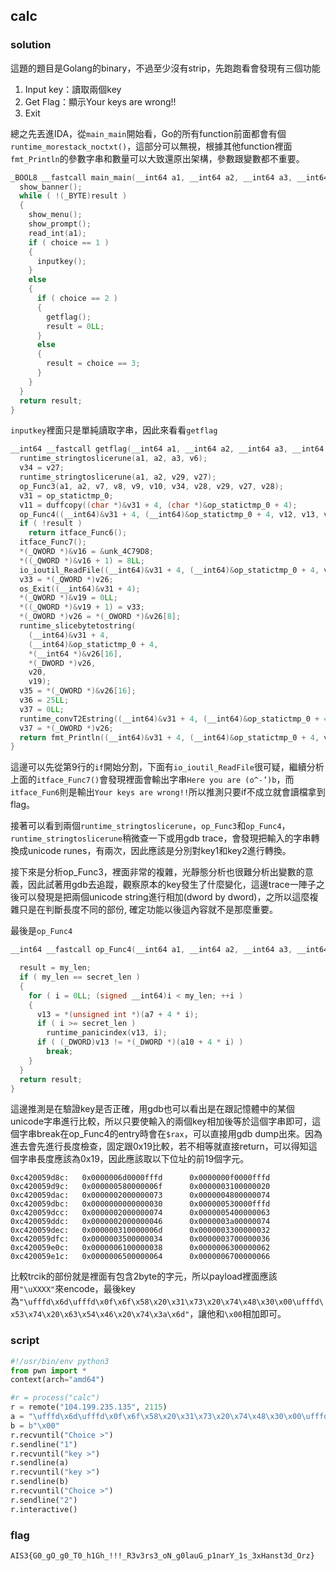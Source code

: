 ## calc
### solution
這題的題目是Golang的binary，不過至少沒有strip，先跑跑看會發現有三個功能
1. Input key：讀取兩個key
2. Get Flag：顯示Your keys are wrong!!
3. Exit

總之先丟進IDA，從`main_main`開始看，Go的所有function前面都會有個`runtime_morestack_noctxt()`，這部分可以無視，根據其他function裡面`fmt_Println`的參數字串和數量可以大致還原出架構，參數跟變數都不重要。
```c
_BOOL8 __fastcall main_main(__int64 a1, __int64 a2, __int64 a3, __int64 a4, __int64 a5, __int64 a6) {
  show_banner();
  while ( !(_BYTE)result )
  {
    show_menu();
    show_prompt();
    read_int(a1);
    if ( choice == 1 )
    {
      inputkey();
    }
    else
    {
      if ( choice == 2 )
      {
        getflag();
        result = 0LL;
      }
      else
      {
        result = choice == 3;
      }
    }
  }
  return result;
}
```
`inputkey`裡面只是單純讀取字串，因此來看看`getflag`
```c
__int64 __fastcall getflag(__int64 a1, __int64 a2, __int64 a3, __int64 a4, __int64 a5, __int64 a6) {
  runtime_stringtoslicerune(a1, a2, a3, v6);
  v34 = v27;
  runtime_stringtoslicerune(a1, a2, v29, v27);
  op_Func3(a1, a2, v7, v8, v9, v10, v34, v28, v29, v27, v28);
  v31 = op_statictmp_0;
  v11 = duffcopy((char *)&v31 + 4, (char *)&op_statictmp_0 + 4);
  op_Func4((__int64)&v31 + 4, (__int64)&op_statictmp_0 + 4, v12, v13, v14, v15, v13, v12, v11, (__int64)&v31, 0x19uLL);
  if ( !result )
    return itface_Func6();
  itface_Func7();
  *(_QWORD *)&v16 = &unk_4C79D8;
  *((_QWORD *)&v16 + 1) = 8LL;
  io_ioutil_ReadFile((__int64)&v31 + 4, (__int64)&op_statictmp_0 + 4, v17, v18, v16);
  v33 = *(_QWORD *)v26;
  os_Exit((__int64)&v31 + 4);
  *(_QWORD *)&v19 = 0LL;
  *((_QWORD *)&v19 + 1) = v33;
  *(_OWORD *)v26 = *(_OWORD *)&v26[8];
  runtime_slicebytetostring(
    (__int64)&v31 + 4,
    (__int64)&op_statictmp_0 + 4,
    *(__int64 *)&v26[16],
    *(_DWORD *)v26,
    v20,
    v19);
  v35 = *(_QWORD *)&v26[16];
  v36 = 25LL;
  v37 = 0LL;
  runtime_convT2Estring((__int64)&v31 + 4, (__int64)&op_statictmp_0 + 4, v21, 25LL);
  v37 = *(_OWORD *)v26;
  return fmt_Println((__int64)&v31 + 4, (__int64)&op_statictmp_0 + 4, v22, *(__int64 *)&v26[16], v23, v24);
}
```
這邊可以先從第9行的`if`開始分割，下面有`io_ioutil_ReadFile`很可疑，繼續分析上面的`itface_Func7()`會發現裡面會輸出字串`Here you are (o^-’)b`，而`itface_Fun6`則是輸出`Your keys are wrong!!`所以推測只要if不成立就會讀檔拿到flag。

接著可以看到兩個`runtime_stringtoslicerune`，`op_Func3`和`op_Func4`，`runtime_stringtoslicerune`稍微查一下或用gdb trace，會發現把輸入的字串轉換成unicode runes，有兩次，因此應該是分別對key1和key2進行轉換。

接下來是分析op_Func3，裡面非常的複雜，光靜態分析也很難分析出變數的意義，因此試著用gdb去追蹤，觀察原本的key發生了什麼變化，這邊trace一陣子之後可以發現是把兩個unicode string進行相加(dword by dword)，之所以這麼複雜只是在判斷長度不同的部份, 確定功能以後這內容就不是那麼重要。

最後是`op_Func4`
```c
__int64 __fastcall op_Func4(__int64 a1, __int64 a2, __int64 a3, __int64 a4, __int64 a5, __int64 a6, __int64 a7, signed __int64 my_len, char a9, __int64 a10, unsigned __int64 secret_len) {

  result = my_len;
  if ( my_len == secret_len )
  {
    for ( i = 0LL; (signed __int64)i < my_len; ++i )
    {
      v13 = *(unsigned int *)(a7 + 4 * i);
      if ( i >= secret_len )
        runtime_panicindex(v13, i);
      if ( (_DWORD)v13 != *(_DWORD *)(a10 + 4 * i) )
        break;
    }
  }
  return result;
}
```
這邊推測是在驗證key是否正確，用gdb也可以看出是在跟記憶體中的某個unicode字串進行比較，所以只要使輸入的兩個key相加後等於這個字串即可，這個字串break在op_Func4的entry時會在`$rax`，可以直接用gdb dump出來。因為進去會先進行長度檢查，固定跟0x19比較，若不相等就直接return，可以得知這個字串長度應該為0x19，因此應該取以下位址的前19個字元。
```
0xc420059d8c:   0x0000006d0000fffd      0x0000000f0000fffd
0xc420059d9c:   0x000000580000006f      0x0000003100000020
0xc420059dac:   0x0000002000000073      0x0000004800000074
0xc420059dbc:   0x0000000000000030      0x000000530000fffd
0xc420059dcc:   0x0000002000000074      0x0000005400000063
0xc420059ddc:   0x0000002000000046      0x0000003a00000074
0xc420059dec:   0x000000310000006d      0x0000003300000032
0xc420059dfc:   0x0000003500000034      0x0000003700000036
0xc420059e0c:   0x0000006100000038      0x0000006300000062
0xc420059e1c:   0x0000006500000064      0x0000006700000066
```

比較trcik的部份就是裡面有包含2byte的字元，所以payload裡面應該用`"\uXXXX"`來encode，最後key為`"\ufffd\x6d\ufffd\x0f\x6f\x58\x20\x31\x73\x20\x74\x48\x30\x00\ufffd\x53\x74\x20\x63\x54\x46\x20\x74\x3a\x6d"`，讓他和`\x00`相加即可。


### script
```python
#!/usr/bin/env python3
from pwn import *
context(arch="amd64")

#r = process("calc")
r = remote("104.199.235.135", 2115)
a = "\ufffd\x6d\ufffd\x0f\x6f\x58\x20\x31\x73\x20\x74\x48\x30\x00\ufffd\x53\x74\x20\x63\x54\x46\x20\x74\x3a\x6d"
b = b"\x00"
r.recvuntil("Choice >")
r.sendline("1")
r.recvuntil("key >")
r.sendline(a)
r.recvuntil("key >")
r.sendline(b)
r.recvuntil("Choice >")
r.sendline("2")
r.interactive()
```
### flag
```
AIS3{G0_gO_g0_T0_h1Gh_!!!_R3v3rs3_oN_g0lauG_p1narY_1s_3xHanst3d_Orz}
```
